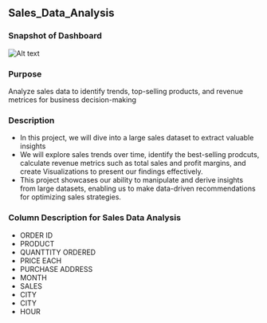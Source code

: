 ## Sales_Data_Analysis

### Snapshot of Dashboard
![Alt text](https://github.com/jatin8570/Sales_Data_Analysis/blob/main/Dashboard.png?raw=true)

### Purpose
Analyze sales data to identify trends, top-selling products, and revenue metrices for business decision-making

### Description
* In this project, we will dive into a large sales dataset to extract valuable insights
* We will explore sales trends over time, identify the best-selling prodcuts, calculate revenue metrics such as total sales and profit margins, and create Visualizations to present our findings effectively.
* This project showcases our ability to manipulate and derive insights from large datasets, enabling us to make data-driven recommendations for optimizing sales strategies.

### Column Description for Sales Data Analysis
* ORDER ID
* PRODUCT
* QUANTTITY ORDERED
* PRICE EACH
* PURCHASE ADDRESS
* MONTH
* SALES
* CITY
* CITY
* HOUR
